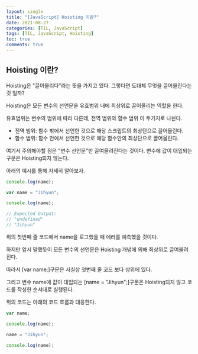 ```yaml
---
layout: single
title: "[JavaScript] Hoisting 이란?"
date: 2021-08-27
categories: [TIL, JavaScript]
tags: [TIL, JavaScript, Hoisting]
toc: true
comments: true
---
```


## Hoisting 이란?
Hoisting은 "끌어올리다"라는 뜻을 가지고 있다. 그렇다면 도대체 무엇을 끌어올린다는 것 일까?

Hoisting은 모든 변수의 선언문을 유효범위 내에 최상위로 끌어올리는 역할을 한다. 

유효범위는 변수의 범위에 따라 다른데, 전역 범위와 함수 범위 이 두가지로 나뉜다. 
- 전역 범위: 함수 밖에서 선언한 것으로 해당 스크립트의 최상단으로 끌어올린다.
- 함수 범위: 함수 안에서 선언한 것으로 해당 함수안의 최상단으로 끌어올린다.

여기서 주의해야할 점은 "변수 선언문"만 끌여올려진다는 것이다. 변수에 값이 대입되는 구문은 Hoisting되지 않는다. 

아래의 예시를 통해 자세히 알아보자. 
```javascript
console.log(name);

var name = "Jihyun";

console.log(name);

// Expected Output:
// "undefined"
// "Jihyun"
```
위의 첫번째 줄 코드에서 name을 로그했을 때 에러를 예측했을 것이다. 

하지만 앞서 말했듯이 모든 변수의 선언문은 Hoisting 개념에 의해 최상위로 끌여올려진다. 

따라서 [var name;]구문은 사실상 첫번째 줄 코드 보다 상위에 있다. 

그리고 변수 name에 값이 대입되는 [name = "Jihyun";]구문은 Hoisting되지 않고 코드를 작성한 순서대로 실행된다. 

위의 코드는 아래의 코드 흐름과 대응한다.
```javascript
var name;

console.log(name);

name = "Jihyun";

console.log(name);
```
